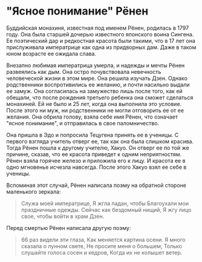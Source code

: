 # "Ясное понимание" Рёнен

Буддийская монахиня, известная под именем Рёнен, родилась в 1797 году. Она была старшей дочерью известного японского воина Сингена. Ее поэтический дар и редкостная красота были такими, что в 17 лет она прислуживала императрице как одна из придворных дам. Даже в таком юном возрасте ее ожидала слава.

Внезапно любимая императрица умерла, и надежды и мечты Рёнен развеялись как дым. Она остро почувствовала невечность человеческой жизни в этом мире. Она решила изучать Дзен. Однако родственники воспротивились ее желанию, и почти насильно выдали ее замуж. Она согласилась на замужество лишь после того, как ей обещали, что после рождения третьего ребенка она сможет сделаться монахиней. Ей не было и 25 лет, когда она выполнила это условие. После этого ни муж, ни родственники не могли отговорить ее от ее желания. Она обрила голову, взяла себе имя Рёнен, что означает "ясное понимание", и отправилась в свое паломничество.

Она пришла в Эдо и попросила Тецугена принять ее в ученицы. С первого взгляда учитель отверг ее, так как она была слишком красива. Тогда Рёнен пошла к другому учителю, Хакуо. Он отверг ее по той же причине, сказав, что ее красота приведет к одним неприятностям. Рёнен взяла горячее железо и приложила его к лицу. И красота ее в одно мгновенье исчезла навсегда. После этого Хакуо взял ее себе в ученицы.

Вспоминая этот случай, Рёнен написала поэму на обратной стороне маленького зеркала:

> Служа моей императрице,
> Я жгла ладан, чтобы
> Благоухали мои праздничные одежды.
> Сейчас как бездомный нищий,
> Я жгу лицо свое, чтобы войти в храм Дзен.

Перед смертью Рёнен написала другую поэму:

> 66 раз видели эти глаза,
> Как меняется картина осени.
> Я много сказала о лунном свете,
> Не просите меня о большем,
> Только слушайте голоса сосен и кедров,
> Когда их не колышет ветер.
